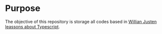 # Purpose
The objective of this repository is storage all codes based in [Willian Justen leassons about Typescript](https://www.youtube.com/playlist?list=PLlAbYrWSYTiPanrzauGa7vMuve7_vnXG_).